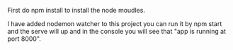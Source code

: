 First do npm install to install the node moudles.

I have added nodemon watcher to this project you can run it by npm start and the serve will up and in the console you will see that "app is running at port 8000".
